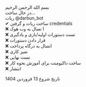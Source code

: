 بسم الله الرحمن الرحیم  
در حال ساخت...  
ربات @darbun_bot  
 ✔ ساخت ربات و گرفتن credentials  
 ❌ ا تصال به وب هوک  
 ❌ تست دستورات اولیه/بازی و یادگیری  
 ❌ قرار دادن دستورات   
 ❌ اتصال به درگاه پرداخت  
 ❌ تمیز کاری  
 ❌ تست نهایی  
 ❌ ساخت داکیومنت برای آموزش نحوه کار  
 ❌ انتشار  


تاریخ شروع
13 فروردین 1404
